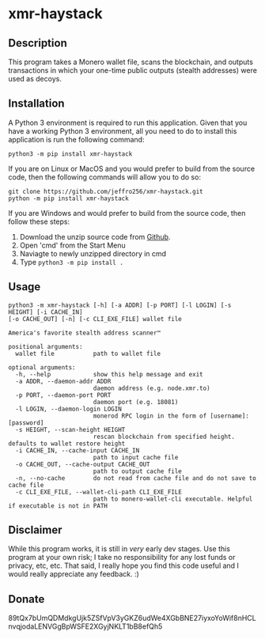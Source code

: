 # xmr-haystack

## Description

This program takes a Monero wallet file, scans the blockchain, and outputs transactions in which
your one-time public outputs (stealth addresses) were used as decoys.

## Installation

A Python 3 environment is required to run this application. Given that you have a working Python 3
environment, all you need to do to install this application is run the following command:

```
python3 -m pip install xmr-haystack
```

If you are on Linux or MacOS and you would prefer to build from the source code, then the following
commands will allow you to do so:

```
git clone https://github.com/jeffro256/xmr-haystack.git
python -m pip install xmr-haystack
```

If you are Windows and would prefer to build from the source code, then follow these steps:

1. Download the unzip source code from [Github](https://github.com/jeffro256/xmr-haystack).
2. Open 'cmd' from the Start Menu
3. Naviagte to newly unzipped directory in cmd
4. Type `python3 -m pip install .`

## Usage

```
python3 -m xmr-haystack [-h] [-a ADDR] [-p PORT] [-l LOGIN] [-s HEIGHT] [-i CACHE_IN]
[-o CACHE_OUT] [-n] [-c CLI_EXE_FILE] wallet file

America's favorite stealth address scanner™

positional arguments:
  wallet file           path to wallet file

optional arguments:
  -h, --help            show this help message and exit
  -a ADDR, --daemon-addr ADDR
                        daemon address (e.g. node.xmr.to)
  -p PORT, --daemon-port PORT
                        daemon port (e.g. 18081)
  -l LOGIN, --daemon-login LOGIN
                        monerod RPC login in the form of [username]:[password]
  -s HEIGHT, --scan-height HEIGHT
                        rescan blockchain from specified height. defaults to wallet restore height
  -i CACHE_IN, --cache-input CACHE_IN
                        path to input cache file
  -o CACHE_OUT, --cache-output CACHE_OUT
                        path to output cache file
  -n, --no-cache        do not read from cache file and do not save to cache file
  -c CLI_EXE_FILE, --wallet-cli-path CLI_EXE_FILE
                        path to monero-wallet-cli executable. Helpful if executable is not in PATH
```

## Disclaimer

While this program works, it is still in *very* early dev stages. Use this program at your own risk;
I take no responsibility for any lost funds or privacy, etc, etc. That said, I really hope you find
this code useful and I would really appreciate any feedback. :)

## Donate

89tQx7bUmQDMdkgUjk5ZSfVpV3yGKZ6udWe4XGbBNE27iyxoYoWif8nHCLnvqjodaLENVGgBpWSFE2XGyjNKLT1bB8efQh5

